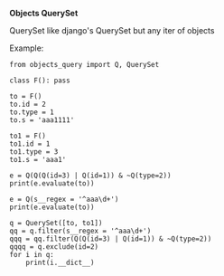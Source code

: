 **Objects QuerySet**

QuerySet like django's QuerySet but any iter of objects

Example:

    from objects_query import Q, QuerySet

    class F(): pass
    
    to = F()
    to.id = 2
    to.type = 1
    to.s = 'aaa1111'

    to1 = F()
    to1.id = 1
    to1.type = 3
    to1.s = 'aaa1'

    e = Q(Q(Q(id=3) | Q(id=1)) & ~Q(type=2))
    print(e.evaluate(to))

    e = Q(s__regex = '^aaa\d+')
    print(e.evaluate(to))
    
    q = QuerySet([to, to1])
    qq = q.filter(s__regex = '^aaa\d+')
    qqq = qq.filter(Q(Q(id=3) | Q(id=1)) & ~Q(type=2))
    qqqq = q.exclude(id=2)
    for i in q:
        print(i.__dict__)
